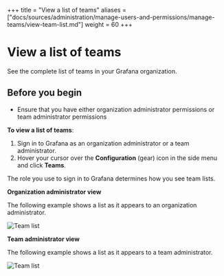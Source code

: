 +++
title = "View a list of teams"
aliases = ["docs/sources/administration/manage-users-and-permissions/manage-teams/view-team-list.md"]
weight = 60
+++

# View a list of teams

See the complete list of teams in your Grafana organization.

## Before you begin

- Ensure that you have either organization administrator permissions or team administrator permissions

**To view a list of teams**:

1. Sign in to Grafana as an organization administrator or a team administrator.
1. Hover your cursor over the **Configuration** (gear) icon in the side menu and click **Teams**.

The role you use to sign in to Grafana determines how you see team lists.

**Organization administrator view**

The following example shows a list as it appears to an organization administrator.

![Team list](/static/img/docs/manage-users/org-admin-team-list-7-3.png)

**Team administrator view**

The following example shows a list as it appears to a team administrator.

![Team list](/static/img/docs/manage-users/team-admin-team-list-7-3.png)
